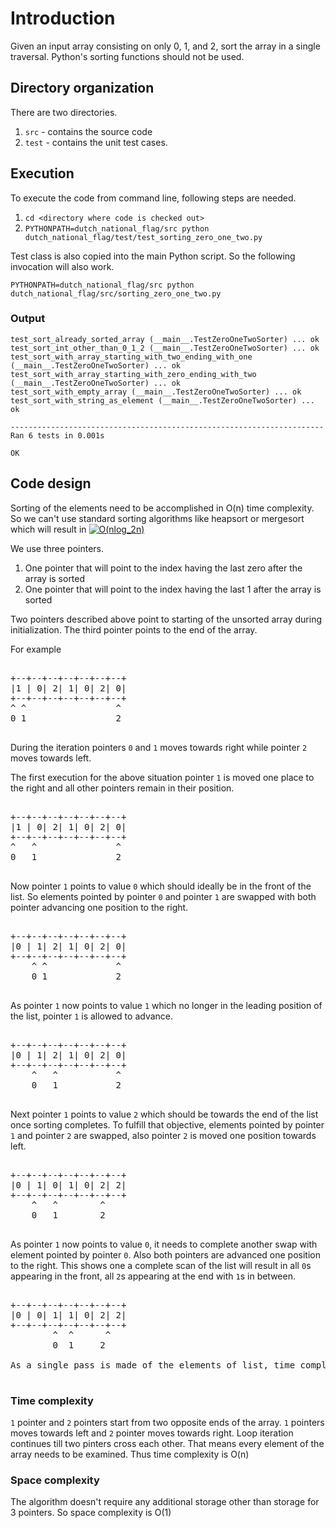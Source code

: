 # Introduction

Given an input array consisting on only 0, 1, and 2, sort the array in a single traversal. Python's sorting functions should not be used.

## Directory organization

There are two directories. 
1. `src` - contains the source code
2. `test` - contains the unit test cases. 

## Execution

To execute the code from command line, following steps are needed.

1. `cd <directory where code is checked out>`
2. `PYTHONPATH=dutch_national_flag/src python dutch_national_flag/test/test_sorting_zero_one_two.py`

Test class is also copied into the main Python script. So the following invocation will also work.

```PYTHONPATH=dutch_national_flag/src python dutch_national_flag/src/sorting_zero_one_two.py```

### Output
```
test_sort_already_sorted_array (__main__.TestZeroOneTwoSorter) ... ok
test_sort_int_other_than_0_1_2 (__main__.TestZeroOneTwoSorter) ... ok
test_sort_with_array_starting_with_two_ending_with_one (__main__.TestZeroOneTwoSorter) ... ok
test_sort_with_array_starting_with_zero_ending_with_two (__main__.TestZeroOneTwoSorter) ... ok
test_sort_with_empty_array (__main__.TestZeroOneTwoSorter) ... ok
test_sort_with_string_as_element (__main__.TestZeroOneTwoSorter) ... ok

----------------------------------------------------------------------
Ran 6 tests in 0.001s

OK
```


## Code design

Sorting of the elements need to be accomplished in O(n) time complexity. So we can't use standard sorting algorithms like heapsort or mergesort which will result in <a href="https://www.codecogs.com/eqnedit.php?latex=O(nlog_2n)" target="_blank"><img src="https://latex.codecogs.com/gif.latex?O(nlog_2n)" title="O(nlog_2n)" /></a>

We use three pointers.
1. One pointer that will point to the index having the last zero after the array is sorted
2. One pointer that will point to the index having the last 1 after the array is sorted

Two pointers described above point to starting of the unsorted array during initialization. The third pointer points to the end of the array.

For example

<pre>

+--+--+--+--+--+--+--+
|1 | 0| 2| 1| 0| 2| 0|
+--+--+--+--+--+--+--+
^ ^                 ^
0 1                 2

</pre>
During the iteration pointers `0` and `1` moves towards right while pointer `2` moves towards left. 

The first execution for the above situation pointer `1` is moved one place to the right and all other pointers remain in their position. 

<pre>

+--+--+--+--+--+--+--+
|1 | 0| 2| 1| 0| 2| 0|
+--+--+--+--+--+--+--+
^   ^               ^
0   1               2

</pre>

Now pointer `1` points to value `0` which should ideally be in the front of the list. So elements pointed by pointer `0` and pointer `1` are swapped with both pointer advancing one position to the right.

<pre>

+--+--+--+--+--+--+--+
|0 | 1| 2| 1| 0| 2| 0|
+--+--+--+--+--+--+--+
    ^ ^             ^
    0 1             2

</pre>

As pointer `1` now points to value `1` which no longer in the leading position of the list, pointer `1` is allowed to advance.

<pre>

+--+--+--+--+--+--+--+
|0 | 1| 2| 1| 0| 2| 0|
+--+--+--+--+--+--+--+
    ^   ^           ^
    0   1           2

</pre>

Next pointer `1` points to value `2` which should be towards the end of the list once sorting completes. To fulfill that objective, elements pointed by pointer `1` and pointer `2` are swapped, also pointer `2` is moved one position towards left.

<pre>

+--+--+--+--+--+--+--+
|0 | 1| 0| 1| 0| 2| 2|
+--+--+--+--+--+--+--+
    ^   ^        ^
    0   1        2

</pre>

As pointer `1` now points to value `0`, it needs to complete another swap with element pointed by pointer `0`. Also both pointers are advanced one position to the right. This shows one a complete scan of the list will result in all `0`s appearing in the front, all `2`s appearing at the end with `1`s in between.

<pre>

+--+--+--+--+--+--+--+
|0 | 0| 1| 1| 0| 2| 2|
+--+--+--+--+--+--+--+
        ^  ^      ^
        0  1     2
        
As a single pass is made of the elements of list, time complexity is O(n)

</pre>

### Time complexity

`1` pointer and `2` pointers start from two opposite ends of the array. `1` pointers moves towards left and `2` pointer moves towards right. Loop iteration continues till two pinters cross each other. That means every element of the array needs to be examined. Thus time complexity is O(n)

### Space complexity

The algorithm doesn't require any additional storage other than storage for 3 pointers. So space complexity is O(1)

